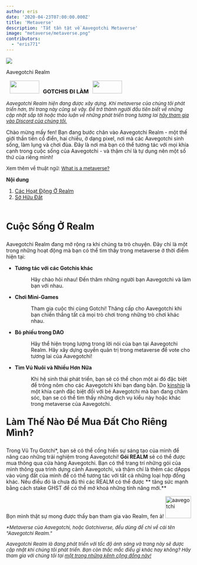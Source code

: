 ```yaml
---
author: eris
date: '2020-04-23T07:00:00.000Z'
title: 'Metaverse'
description: 'Tất tần tật về Aavegotchi Metaverse'
image: "metaverse/metaverse.png"
contributors:
  - "eris771"
---
```


<div class="headerImageContainer">
<img src="/metaverse/metaverse.png" class="headerImage">
<p class="headerImageText">Aavegotchi Realm</p>
</div>

<p style="font-size:15px;"><img src="/metaverse/construction.png" width="80" height="35" hspace="10"><b>GOTCHIS ĐI LÀM</b><img src="/metaverse/construction2.png" width="80" height="35" hspace="10"></p>
<p style="font-style:italic; font-size:13px;">Aavegotchi Realm hiện đang được xây dựng. Khi metaverse của chúng tôi phát triển hơn, thì trang này cũng sẽ vậy. Để trở thành người đầu tiên biết về những cập nhật sắp tới hoặc thảo luận về những phát triển trong tương lai <a href="https://discord.com/invite/3fkAkdS"> hãy tham gia vào Discord của chúng tôi.</a></p>

Chào mừng mấy fen! Bạn đang bước chân vào Aavegotchi Realm - một thế giới thần tiên cổ điển, hai chiều, ở dạng pixel, nơi mà các Aavegotchi sinh sống, làm lụng và chơi đùa. Đây là nơi mà bạn có thể tương tác với mọi khía cạnh trong cuộc sống của Aavegotchi - và thậm chí là tự dụng nên một số thứ của riêng mình! 

<p style="font-size:13px;">Xem thêm về thuật ngữ: <a href="https://wiki.aavegotchi.com/glossary#metaverse"> What is a metaverse?</a></p>

<a name="Realm"></a>

<div class="contentsBox">

**Nội dung**

<ol>
<li><a href=#Realm>Các Hoạt Động Ở Realm</a></li>
<li><a href=#Land>Sở Hữu Đất</a></li>
</ol>

</div>

&nbsp;

<p style="font-size:25px;"><b>Cuộc Sống Ở Realm</b></p>

Aavegotchi Realm đang mở rộng ra khi chúng ta trò chuyện. Đây chỉ là một trong những hoạt động mà bạn có thể tìm thấy trong metaverse ở thời điểm hiện tại:

<ul><p style="margin-left: 2.4em"><b><li>Tương tác với các Gotchis khác</li></b></p></ul>

<p style="margin-left: 4.8em">Hãy chào hỏi nhau! Đến thăm những người bạn Aavegotchi và làm bạn với nhau.</p>

<ul><p style="margin-left: 2.4em"><b><li>Chơi Mini-Games</li></b></p></ul>

<p style="margin-left: 4.8em">Tham gia cuộc thi cùng Gotchi! Thăng cấp cho Aavegotchi khi bạn chiến thắng tất cả mọi trò chơi trong những trò chơi khác nhau.</p>

<ul><p style="margin-left: 2.4em"><b><li>Bỏ phiếu trong DAO</li></b></p></ul>

<p style="margin-left: 4.8em">Hãy thể hiện trọng lượng trong lời nói của bạn tại Aavegotchi Realm. Hãy xây dựng quyền quản trị trong metaverse để vote cho tương lai của Aavegotchi!</p>

<ul><p style="margin-left: 2.4em"><b><li>Tìm Vú Nuôi và Nhiều Hơn Nữa</li></b></p></ul>

<p style="margin-left: 4.8em">Khi hệ sinh thái phát triển, bạn sẽ có thể chọn một ai đó đặc biệt để trông nôm cho các Aavegotchi khi bạn đang bận. Do <a href="https://docs.google.com/document/d/186zOapKeHNNJ9y8LIByQQ64rs0eJUlEF/edit#heading=h.2g1uoi1shr1d">kinship</a> là một khía cạnh đặc biệt đối với bé Aavegotchi mà bạn đang chăm sóc, bạn se có thể tìm thấy những dịch vụ kiểu này hoặc khác trong metaverse của Aavegotchi.</p>
<a name="Land"></a>
<p style="font-size:25px;"><b>Làm Thế Nào Để Mua Đất Cho Riêng Mình?</b></p>

Trong Vũ Trụ Gotchi*, bạn sẽ có thể cống hiến sự sáng tạo của mình để nâng cao những trải nghiệm trong Aavegotchi! **Gói REALM** sẽ có thể được mua thông qua cửa hàng Aavegotchi. Bạn có thể trang trí những gói của mình thông qua trình dựng cảnh Aavegotchi, và thậm chí là thêm các dApps vào vùng đất của mình để có thể tương tác với tất cả những loại hợp đồng khác. Nếu điều đó là chưa đủ thì các REALM có thể được ** tăng sức mạnh bằng cách stake GHST để có thể mở khoá những tính năng mới.**

Bọn mình thật sự mong được thấy bạn tham gia vào Realm, fen à! <img src="/metaverse/aavegotchiwave.png" alt = "aavegotchi" width="70" height="60" />

<p style="font-size:13px; font-style:italic;">*Metaverse của Aavegotchi, hoặc Gotchiverse, đều dùng để chỉ về cái tên "Aavegotchi Realm." </a></p>

<p style="font-size:13px; font-style:italic;">Aavegotchi Realm là đang phát triển với tốc độ ánh sáng và trang này sẽ được cập nhật khi chúng tôi phát triển. Bạn còn thắc mắc điều gì khác hay không? Hãy tham gia với chúng tôi tại <a href="https://wiki.aavegotchi.com/socialmedia" target = "_blank">một trong những kênh cộng đồng này!</a></p>